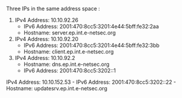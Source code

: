 
Three IPs in the same address space :
1. IPv4 Address: 10.10.92.26
    - IPv6 Address: 2001:470:8cc5:3201:4e44:5bff:fe32:2aa
    - Hostname: server.ep.int.e-netsec.org
2.  IPv4 Address: 10.10.92.20
    - IPv6 Address: 2001:470:8cc5:3201:4e44:5bff:fe32:3bb
    - Hostname: client.ep.int.e-netsec.org
3. IPv4 Address: 10.10.92.2
    - Hostname: dns.ep.int.e-netsec.org
    -  IPv6 Address: 2001:470:8cc5:3202::1

IPv4 Address: 10.10.152.53
    - IPv6 Address: 2001:470:8cc5:3202::22
    - Hostname: updatesrv.ep.int.e-netsec.org